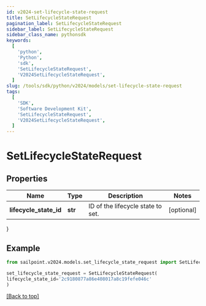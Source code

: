 ```yaml
---
id: v2024-set-lifecycle-state-request
title: SetLifecycleStateRequest
pagination_label: SetLifecycleStateRequest
sidebar_label: SetLifecycleStateRequest
sidebar_class_name: pythonsdk
keywords:
  [
    'python',
    'Python',
    'sdk',
    'SetLifecycleStateRequest',
    'V2024SetLifecycleStateRequest',
  ]
slug: /tools/sdk/python/v2024/models/set-lifecycle-state-request
tags:
  [
    'SDK',
    'Software Development Kit',
    'SetLifecycleStateRequest',
    'V2024SetLifecycleStateRequest',
  ]
---
```


# SetLifecycleStateRequest

## Properties

| Name | Type | Description | Notes |
| --- | --- | --- | --- |
| **lifecycle_state_id** | **str** | ID of the lifecycle state to set. | [optional] |

}

## Example

```python
from sailpoint.v2024.models.set_lifecycle_state_request import SetLifecycleStateRequest

set_lifecycle_state_request = SetLifecycleStateRequest(
lifecycle_state_id='2c9180877a86e408017a8c19fefe046c'
)

```

[[Back to top]](#)
